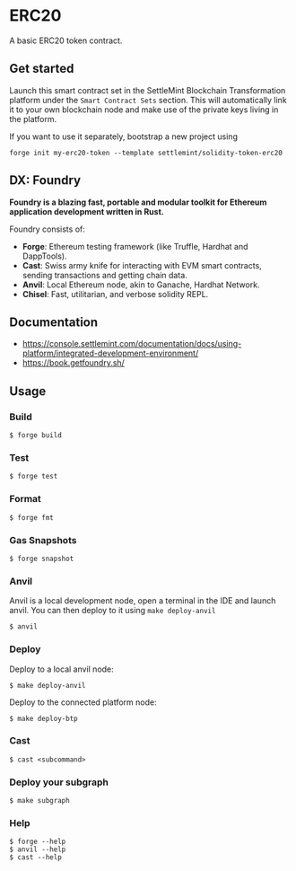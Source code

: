# ERC20

A basic ERC20 token contract.

## Get started

Launch this smart contract set in the SettleMint Blockchain Transformation platform under the `Smart Contract Sets` section. This will automatically link it to your own blockchain node and make use of the private keys living in the platform.

If you want to use it separately, bootstrap a new project using

```shell
forge init my-erc20-token --template settlemint/solidity-token-erc20
```

## DX: Foundry

**Foundry is a blazing fast, portable and modular toolkit for Ethereum application development written in Rust.**

Foundry consists of:

- **Forge**: Ethereum testing framework (like Truffle, Hardhat and DappTools).
- **Cast**: Swiss army knife for interacting with EVM smart contracts, sending transactions and getting chain data.
- **Anvil**: Local Ethereum node, akin to Ganache, Hardhat Network.
- **Chisel**: Fast, utilitarian, and verbose solidity REPL.

## Documentation

- https://console.settlemint.com/documentation/docs/using-platform/integrated-development-environment/
- https://book.getfoundry.sh/

## Usage

### Build

```shell
$ forge build
```

### Test

```shell
$ forge test
```

### Format

```shell
$ forge fmt
```

### Gas Snapshots

```shell
$ forge snapshot
```

### Anvil

Anvil is a local development node, open a terminal in the IDE and launch anvil. You can then deploy to it using `make deploy-anvil`

```shell
$ anvil
```

### Deploy

Deploy to a local anvil node:

```shell
$ make deploy-anvil
```

Deploy to the connected platform node:

```shell
$ make deploy-btp
```

### Cast

```shell
$ cast <subcommand>
```

### Deploy your subgraph

```shell
$ make subgraph
```

### Help

```shell
$ forge --help
$ anvil --help
$ cast --help
```
